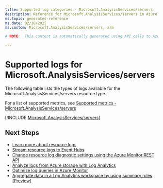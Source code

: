 ```yaml
---
title: Supported log categories - Microsoft.AnalysisServices/servers
description: Reference for Microsoft.AnalysisServices/servers in Azure Monitor Logs.
ms.topic: generated-reference
ms.date: 02/18/2025
ms.custom: Microsoft.AnalysisServices/servers, arm

# NOTE:  This content is automatically generated using API calls to Azure. Any edits made on these files will be overwritten in the next run of the script. 

---
```





# Supported logs for Microsoft.AnalysisServices/servers  
The following table lists the types of logs available for the Microsoft.AnalysisServices/servers resource type.
  
  
  
For a list of supported metrics, see [Supported metrics - Microsoft.AnalysisServices/servers](../supported-metrics/microsoft-analysisservices-servers-metrics.md)  
  

  
[!INCLUDE [Microsoft.AnalysisServices/servers](~/reusable-content/ce-skilling/azure/includes/azure-monitor/reference/logs/microsoft-analysisservices-servers-logs-include.md)]  
  

## Next Steps

* [Learn more about resource logs](/azure/azure-monitor/essentials/platform-logs-overview)
* [Stream resource logs to Event Hubs](/azure/azure-monitor/essentials/resource-logs#send-to-azure-event-hubs)
* [Change resource log diagnostic settings using the Azure Monitor REST API](/rest/api/monitor/diagnosticsettings)
* [Analyze logs from Azure storage with Log Analytics](/azure/azure-monitor/essentials/resource-logs#send-to-log-analytics-workspace)
* [Optimize log queries in Azure Monitor](/azure/azure-monitor/logs/query-optimization)
* [Aggregate data in a Log Analytics workspace by using summary rules (Preview)](/azure/azure-monitor/logs/summary-rules)
